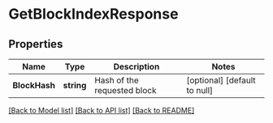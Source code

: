 # GetBlockIndexResponse

## Properties
Name | Type | Description | Notes
------------ | ------------- | ------------- | -------------
**BlockHash** | **string** | Hash of the requested block | [optional] [default to null]

[[Back to Model list]](../README.md#documentation-for-models) [[Back to API list]](../README.md#documentation-for-api-endpoints) [[Back to README]](../README.md)


